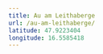 ```yaml
---
title: Au am Leithaberge
url: /au-am-leithaberge/
latitude: 47.9223404
longitude: 16.5585418
---
```

